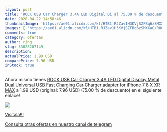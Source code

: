 ```yaml
---
layout: post
title: 'ROCK USB Car Charger 3.4A LED Digital Di al 75.00 % de descuento'
date: 2020-04-22 14:58:46
thumbnailImage: 'https://ae01.alicdn.com/kf/HTB1.RJZav1H3KVjSZFBq6zSMXXaG/ROCK-USB-Car-Charger-3-4A-LED-Digital-Display-Metal-Dual-Universal-USB-Fast-Charging-Car.jpg_350x350._SL200_.jpg'
images: [ 'https://ae01.alicdn.com/kf/HTB1.RJZav1H3KVjSZFBq6zSMXXaG/ROCK-USB-Car-Charger-3-4A-LED-Digital-Display-Metal-Dual-Universal-USB-Fast-Charging-Car.jpg_350x350._SL200_.jpg' ]
comments: true
category: ofertas
author: ring
slug: 33028207149
description:
actualPrice: 1.99 USD
comparePrice: 7.96 USD
inStock: true
---
```


Ahora mismo tienes [ROCK USB Car Charger 3.4A LED Digital Display Metal Dual Universal USB Fast Charging Car-Charger adapter for iPhone 7 8 X XR MAX](https://www.amazon.com/dp/33028207149/?tag=redken08-20) a 1.99 USD (original: 7.96 USD) (75.00 %  de descuento) en el siguiente enlace!

[![](https://ae01.alicdn.com/kf/HTB1.RJZav1H3KVjSZFBq6zSMXXaG/ROCK-USB-Car-Charger-3-4A-LED-Digital-Display-Metal-Dual-Universal-USB-Fast-Charging-Car.jpg_350x350._SL200_.jpg)](https://www.amazon.com/dp/33028207149/?tag=redken08-20)

[Visítala!!!](https://www.amazon.com/dp/33028207149/?tag=redken08-20)

[Consulta otras ofertas en nuestro canal de telegram](https://t.me/s/ofertas25)
